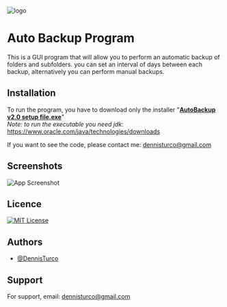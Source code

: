 
![logo](https://user-images.githubusercontent.com/57963761/198322350-d339a617-0c69-427f-8fce-cf15683dc5b8.png)

# Auto Backup Program

This is a GUI program that will allow you to perform an automatic backup of folders and subfolders.
you can set an interval of days between each backup, alternatively you can perform manual backups.

## Installation
To run the program, you have to download only the installer "**<ins>AutoBackup v2.0 setup file.exe</ins>**"<br>
*Note: to run the executable you need jdk*: https://www.oracle.com/java/technologies/downloads 

If you want to see the code, please contact me: dennisturco@gmail.com

## Screenshots

![App Screenshot](https://via.placeholder.com/468x300?text=App+Screenshot+Here)


## Licence

[![MIT License](https://img.shields.io/badge/License-MIT-green.svg)](https://choosealicense.com/licenses/mit/)

## Authors

- [@DennisTurco](https://www.github.com/DennisTurco)


## Support

For support, email: dennisturco@gmail.com